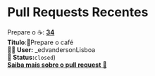 # Pull Requests Recentes
Prepare o ☕: **[34](https://github.com/edvandersonLisboa/TesteWorkflow/pull/34)**<br>
**Titulo**:📝Prepare o café<br>**🙎‍♂️ User:**  _edvandersonLisboa<br> **📌 Status:**`closed`)<br> [**Saiba mais sobre o pull request** 📄](https://github.com/edvandersonLisboa/TesteWorkflowPublic/issues/40)
##


